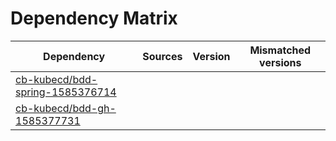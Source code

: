 # Dependency Matrix

Dependency | Sources | Version | Mismatched versions
---------- | ------- | ------- | -------------------
[cb-kubecd/bdd-spring-1585376714](https://github.com/cb-kubecd/bdd-spring-1585376714.git) |  | []() | 
[cb-kubecd/bdd-gh-1585377731](https://github.com/cb-kubecd/bdd-gh-1585377731.git) |  | []() | 
